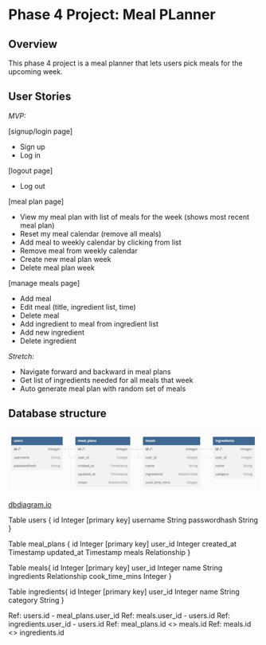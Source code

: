 # Phase 4 Project: Meal PLanner

## Overview

This phase 4 project is a meal planner that lets users pick meals for the upcoming week.

## User Stories

*MVP:*

[signup/login page]

- Sign up
- Log in

[logout page]

- Log out

[meal plan page]

- View my meal plan with list of meals for the week (shows most recent meal plan)
- Reset my meal calendar (remove all meals)
- Add meal to weekly calendar by clicking from list
- Remove meal from weekly calendar
- Create new meal plan week
- Delete meal plan week

[manage meals page]

- Add meal
- Edit meal (title, ingredient list, time)
- Delete meal
- Add ingredient to meal from ingredient list
- Add new ingredient
- Delete ingredient

*Stretch:*

- Navigate forward and backward in meal plans
- Get list of ingredients needed for all meals that week
- Auto generate meal plan with random set of meals

## Database structure

![Alt text](database-diagram.jpg)

[dbdiagram.io](https://dbdiagram.io/d)

Table users {
  id Integer [primary key]
  username String
  passwordhash String
}

Table meal_plans {
  id Integer [primary key]
  user_id Integer
  created_at Timestamp
  updated_at Timestamp
  meals Relationship
}

Table meals{
  id Integer [primary key]
  user_id Integer
  name String
  ingredients Relationship
  cook_time_mins Integer
}

Table ingredients{
  id Integer [primary key]
  user_id Integer
  name String
  category String
}

Ref: users.id - meal_plans.user_id 
Ref: meals.user_id - users.id
Ref: ingredients.user_id - users.id
Ref: meal_plans.id <> meals.id
Ref: meals.id <> ingredients.id
